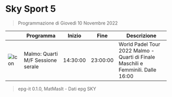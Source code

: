 # Sky Sport 5
> Programmazione di Giovedì 10 Novembre 2022

||Programma|Inizio|Fine|Descrizione|
|---|---|---|---|---|
|![Icon](https://guidatv.sky.it/uuid/79ffe664-65aa-40db-9a10-3490aff353c1/cover?md5ChecksumParam=3eb8c051e7ad48d8ef9dd2d612a8a6fc)|Malmo: Quarti M/F Sessione serale|14:30:00|23:00:00|World Padel Tour 2022 Malmo - Quarti di Finale Maschili e Femminili. Dalle 16:00



 > epg-it 0.1.0, MatMasIt - Dati epg SKY